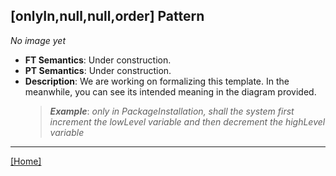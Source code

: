 ## [onlyIn,null,null,order] Pattern
_No image yet_
 * **FT Semantics**: Under construction.
 * **PT Semantics**: Under construction.
 * **Description**: We are working on formalizing this template. In the meanwhile, you can see its intended meaning in the diagram provided.
   > **_Example_**: _only in PackageInstallation,   shall the system    first  increment the lowLevel variable and then  decrement the highLevel variable_   
***
[[Home]](../semantics.md)